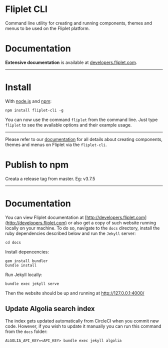 # Fliplet CLI
Command line utility for creating and running components, themes and menus to be used on the Fliplet platform.

# Documentation

**Extensive documentation** is available at [developers.fliplet.com](http://developers.fliplet.com).

---

# Install

With [node.js](http://nodejs.org/) and [npm](http://github.com/isaacs/npm):

```
npm install fliplet-cli -g
```

You can now use the command `fliplet` from the command line. Just type `fliplet` to see the available options and their example usage.

---

Please refer to our [documentation](http://developers.fliplet.com) for all details about creating components, themes and menus on Fliplet via the `fliplet-cli`.

# Publish to npm

Creata a release tag from master. Eg: v3.7.5    

---

# Documentation

You can view Fliplet documentation at [http://developers.fliplet.com](http://developers.fliplet.com) or also get a copy of such website running locally on your machine. To do so, navigate to the `docs` directory, install the ruby dependencies described below and run the `Jekyll` server: 

```
cd docs
```

Install depencencies:

```
gem install bundler
bundle install
```

Run Jekyll locally:

```
bundle exec jekyll serve
```

Then the website should be up and running at http://127.0.0.1:4000/

## Update Algolia search index

The index gets updated automatically from CircleCI when you commit new code. However, if you wish to update it manually you can run this command from the `docs` folder:

```
ALGOLIA_API_KEY=<API_KEY> bundle exec jekyll algolia
```
